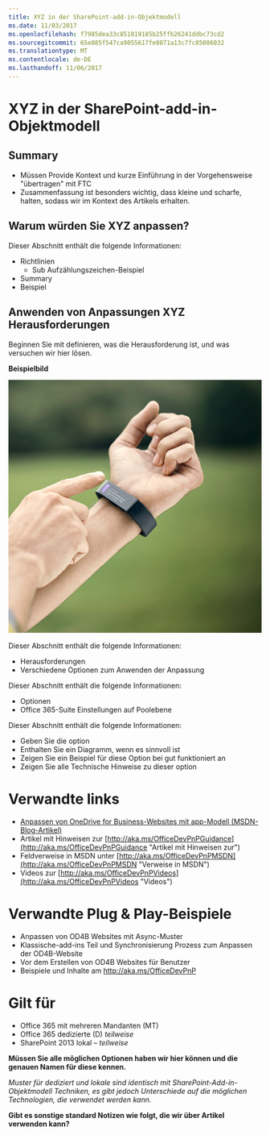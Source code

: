 ```yaml
---
title: XYZ in der SharePoint-add-in-Objektmodell
ms.date: 11/03/2017
ms.openlocfilehash: f7985dea33c851019185b25ffb26241ddbc73cd2
ms.sourcegitcommit: 65e885f547ca9055617fe0871a13c7fc85086032
ms.translationtype: MT
ms.contentlocale: de-DE
ms.lasthandoff: 11/06/2017
---
```

<a name="xyz-in-the-sharepoint-add-in-model"></a>XYZ in der SharePoint-add-in-Objektmodell
==================================

<a name="summary"></a>Summary
-------

- Müssen Provide Kontext und kurze Einführung in der Vorgehensweise "übertragen" mit FTC
- Zusammenfassung ist besonders wichtig, dass kleine und scharfe, halten, sodass wir im Kontext des Artikels erhalten.

<a name="why-would-you-customize-xyz"></a>Warum würden Sie XYZ anpassen?
----------------------------------------------------

Dieser Abschnitt enthält die folgende Informationen:
- Richtlinien
    + Sub Aufzählungszeichen-Beispiel
- Summary
- Beispiel

<a name="challenges-applying-xyz-customizations"></a>Anwenden von Anpassungen XYZ Herausforderungen
----------------------------------------------------------------------

Beginnen Sie mit definieren, was die Herausforderung ist, und was versuchen wir hier lösen. 

**Beispielbild**

![Alt Beispieltext für Bild](media/Recipes/Themes/Agenda.png)

Dieser Abschnitt enthält die folgende Informationen:
- Herausforderungen
- Verschiedene Optionen zum Anwenden der Anpassung

Dieser Abschnitt enthält die folgende Informationen:

- Optionen
- Office 365-Suite Einstellungen auf Poolebene

Dieser Abschnitt enthält die folgende Informationen:

- Geben Sie die option
- Enthalten Sie ein Diagramm, wenn es sinnvoll ist
- Zeigen Sie ein Beispiel für diese Option bei gut funktioniert an
- Zeigen Sie alle Technische Hinweise zu dieser option

<a name="related-links"></a>Verwandte links
=============
- [Anpassen von OneDrive for Business-Websites mit app-Modell (MSDN-Blog-Artikel)](http://blogs.msdn.com/b/vesku/archive/2015/01/01/customizing-onedrive-for-business-sites-with-app-model.aspx)
- Artikel mit Hinweisen zur [http://aka.ms/OfficeDevPnPGuidance](http://aka.ms/OfficeDevPnPGuidance "Artikel mit Hinweisen zur")
- Feldverweise in MSDN unter [http://aka.ms/OfficeDevPnPMSDN](http://aka.ms/OfficeDevPnPMSDN "Verweise in MSDN")
- Videos zur [http://aka.ms/OfficeDevPnPVideos](http://aka.ms/OfficeDevPnPVideos "Videos")

<a name="related-pnp-samples"></a>Verwandte Plug & Play-Beispiele
===================

- Anpassen von OD4B Websites mit Async-Muster
- Klassische-add-ins Teil und Synchronisierung Prozess zum Anpassen der OD4B-Website
- Vor dem Erstellen von OD4B Websites für Benutzer
- Beispiele und Inhalte am http://aka.ms/OfficeDevPnP

<a name="applies-to"></a>Gilt für
==========
- Office 365 mit mehreren Mandanten (MT)
- Office 365 dedizierte (D) *teilweise*
- SharePoint 2013 lokal – *teilweise*

**Müssen Sie alle möglichen Optionen haben wir hier können und die genauen Namen für diese kennen.**

*Muster für dediziert und lokale sind identisch mit SharePoint-Add-in-Objektmodell Techniken, es gibt jedoch Unterschiede auf die möglichen Technologien, die verwendet werden kann.*

**Gibt es sonstige standard Notizen wie folgt, die wir über Artikel verwenden kann?**
